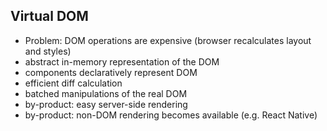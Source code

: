 ## Virtual DOM

*   Problem: DOM operations are expensive (browser recalculates layout and styles)
*   abstract in-memory representation of the DOM
*   components declaratively represent DOM
*   efficient diff calculation
*   batched manipulations of the real DOM
*   by-product: easy server-side rendering
*   by-product: non-DOM rendering becomes available (e.g. React Native)
